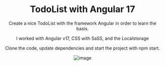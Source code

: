 <div align="center">
  
# TodoList with Angular 17

Create a nice TodoList with the framework Angular in order to learn the basis.

I worked with Angular v17, CSS with SaSS, and the Localstorage

Clone the code, update dependencies and start the project with npm start.

![image](https://github.com/Elodieguay/TodoList_Angular/assets/123971120/3a5e9010-590d-4bb3-ac5f-73dbd8326f9f)

